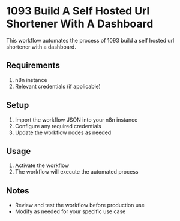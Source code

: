 # 1093 Build A Self Hosted Url Shortener With A Dashboard

This workflow automates the process of 1093 build a self hosted url shortener with a dashboard.

## Requirements

1. n8n instance
2. Relevant credentials (if applicable)

## Setup

1. Import the workflow JSON into your n8n instance
2. Configure any required credentials
3. Update the workflow nodes as needed

## Usage

1. Activate the workflow
2. The workflow will execute the automated process

## Notes

- Review and test the workflow before production use
- Modify as needed for your specific use case
